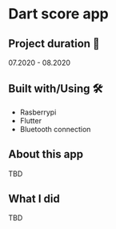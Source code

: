 # Dart score app

## Project duration 📅 
07.2020 - 08.2020


## Built with/Using 🛠 
* Rasberrypi
* Flutter
* Bluetooth connection

## About this app

TBD

## What I did

TBD




    
